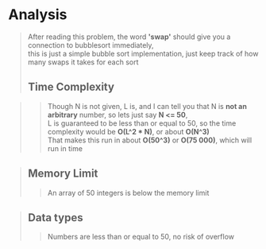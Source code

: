 # Analysis
> After reading this problem, the word **'swap'** should give you a connection to bubblesort immediately,      
> this is just a simple bubble sort implementation, just keep track of how many swaps it takes for each sort
> ## Time Complexity

>> Though N is not given, L is, and I can tell you that N is **not an arbitrary** number, so lets just say **N <= 50**,      
>> L is guaranteed to be less than or equal to 50, so the time complexity would be **O(L^2 * N)**, or about **O(N^3)**   
>> That makes this run in about **O(50^3)** or **O(75 000)**, which will run in time   

> ## Memory Limit
>> An array of 50 integers is below the memory limit

> ## Data types
>> Numbers are less than or equal to 50, no risk of overflow
